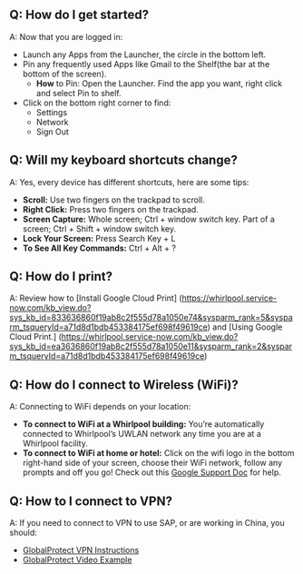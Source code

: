 ## Q: How do I get started?
A: Now that you are logged in:
- Launch any Apps from the Launcher, the circle in the bottom left.
- Pin any frequently used Apps like Gmail to the Shelf(the bar at the bottom of the screen).
  - __How__ to Pin: Open the Launcher. Find the app you want, right click and select Pin to shelf.
- Click on the bottom right corner to find:
  - Settings
  - Network
  - Sign Out

## Q: Will my keyboard shortcuts change?
A: Yes, every device has different shortcuts, here are some tips:
- __Scroll:__ Use two fingers on the trackpad to scroll.
- __Right Click:__ Press two fingers on the trackpad.
- __Screen Capture:__ Whole screen; Ctrl + window switch key. Part of a screen; Ctrl + Shift + window switch key.
- __Lock Your Screen:__ Press Search Key + L
- __To See All Key Commands:__ Ctrl + Alt + ?

## Q: How do I print?
A: Review how to [Install Google Cloud Print] (https://whirlpool.service-now.com/kb_view.do?sys_kb_id=833636860f19ab8c2f555d78a1050e74&sysparm_rank=5&sysparm_tsqueryId=a71d8d1bdb453384175ef698f49619ce) and [Using Google Cloud Print.] (https://whirlpool.service-now.com/kb_view.do?sys_kb_id=ea3636860f19ab8c2f555d78a1050e11&sysparm_rank=2&sysparm_tsqueryId=a71d8d1bdb453384175ef698f49619ce)


## Q: How do I connect to Wireless (WiFi)?
A: Connecting to WiFi depends on your location:
- __To connect to WiFi at a Whirlpool building:__ You’re automatically connected to Whirlpool’s UWLAN network any time you are at a Whirlpool facility.  
- __To connect to WiFi at home or hotel:__  Click on the wifi logo in the bottom right-hand side of your screen, choose their WiFi network, follow any prompts and off you go! Check out this [Google Support Doc](https://support.google.com/chromebook/answer/1047420?hl=en) for help. 

## Q: How to I connect to VPN?
A: If you need to connect to VPN to use SAP, or are working in China, you should:
- [GlobalProtect VPN Instructions](https://whirlpool.service-now.com/kb_view.do?sys_kb_id=3d25022edbd9fec005577ee5bf9619b4&sysparm_rank=1&sysparm_tsqueryId=6b7e50d7db49bf44175ef698f49619fe)
- [GlobalProtect Video Example](https://drive.google.com/file/d/1tWrzy2agrBTF7r-oD3_abrJbTwM22VTP/view)  
